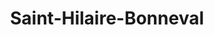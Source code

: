 ---
title: Saint-Hilaire-Bonneval
url: /saint-hilaire-bonneval/
latitude: 45.718
longitude: 1.376
---